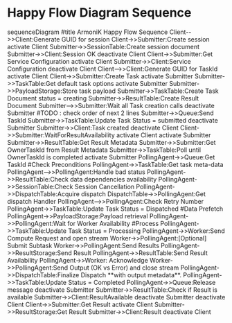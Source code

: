 # Happy Flow Diagram Sequence

<Mermaid>
sequenceDiagram
    #title ArmoniK Happy Flow Sequence 
    Client-->>Client:Generate GUID for session
    Client->>Submitter:Create session
    activate Client
    Submitter->>SessionTable:Create session document
    Submitter->>Client:Session OK
    deactivate Client
    Client->>Submitter:Get Service Configuration 
    activate Client
    Submitter->>Client:Service Configuration
    deactivate Client
    Client-->>Client:Generate GUID for TaskId
    activate Client
    Client->>Submitter:Create Task
    activate Submitter
    Submitter->>TaskTable:Get default task options
    activate Submitter
    Submitter->>PayloadStorage:Store task payload 
    Submitter->>TaskTable:Create Task Document status = creating
    Submitter->>ResultTable:Create Result Document
    Submitter-->>Submitter:Wait all Task creation calls
    deactivate Submitter
    #TODO : check order of next 2 lines
    Submitter->>Queue:Send TaskId
    Submitter->>TaskTable:Update Task Status = submitted
    deactivate Submitter
    Submitter->>Client:Task created
    deactivate Client
    Client->>Submitter:WaitForResultAvailability
    activate Client
    activate Submitter
    Submitter->>ResultTable:Get Result Metadata
    Submitter->>Submitter:Get OwnerTaskId from Result Metadata
    Submitter->>TaskTable:Poll until OwnerTaskId is completed
    activate Submitter
    PollingAgent->>Queue:Get TaskId
    #Check Preconditions
    PollingAgent->>TaskTable:Get task meta-data
    PollingAgent-->>PollingAgent:Handle bad status
    PollingAgent->>ResultTable:Check data dependencies availability
    PollingAgent->>SessionTable:Check Session Cancellation
    PollingAgent->>DispatchTable:Acquire dispatch
    DispatchTable->>PollingAgent:Get dispatch Handler
    PollingAgent-->>PollingAgent:Check Retry Number
    PollingAgent->>TaskTable:Update Task Status = Dispatched
    #Data Prefetch
    PollingAgent->>PayloadStorage:Payload retrieval
    PollingAgent->>PollingAgent:Wait for Worker Availability
    #Process
    PollingAgent->>TaskTable:Update Task Status = Processing
    PollingAgent->>Worker:Send Compute Request and open stream
    Worker->>PollingAgent:[Optional] Submit Subtask
    Worker->>PollingAgent:Send Results
    PollingAgent->>ResultStorage:Send Result
    PollingAgent->>ResultTable:Send Result Availability
    PollingAgent->>Worker: Acknowledge
    Worker->>PollingAgent:Send Output (OK vs Error) and close stream 
    PollingAgent->>DispatchTable:Finalize Dispatch **with output metadata**.
    PollingAgent->>TaskTable:Update Status = Completed
    PollingAgent->>Queue:Release message
    deactivate Submitter
    Submitter->>ResultTable:Check if Result is available 
    Submitter->>Client:ResultAvailable
    deactivate Submitter
    deactivate Client
    Client->>Submitter:Get Result
    activate Client
    Submitter->>ResultStorage:Get Result
    Submitter->>Client:Result
    deactivate Client
</Mermaid>
